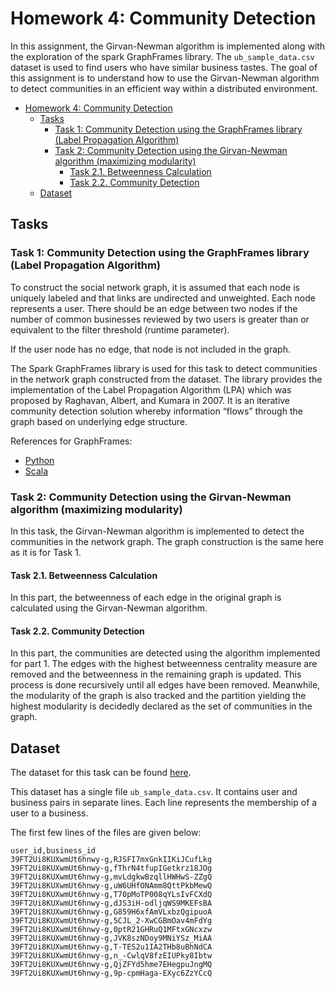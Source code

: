 # Homework 4: Community Detection

In this assignment, the Girvan-Newman algorithm is implemented along with the exploration of the spark GraphFrames
library. The ```ub_sample_data.csv``` dataset is used to find users who have similar business tastes.
The goal of this assignment is to understand how to use the Girvan-Newman algorithm to detect communities 
in an efficient  way within a distributed environment.

<!-- TOC -->
* [Homework 4: Community Detection](#homework-4-community-detection)
  * [Tasks](#tasks)
    * [Task 1: Community Detection using the GraphFrames library (Label Propagation Algorithm)](#task-1-community-detection-using-the-graphframes-library-label-propagation-algorithm)
    * [Task 2: Community Detection using the Girvan-Newman algorithm (maximizing modularity)](#task-2-community-detection-using-the-girvan-newman-algorithm-maximizing-modularity)
      * [Task 2.1. Betweenness Calculation](#task-21-betweenness-calculation)
      * [Task 2.2. Community Detection](#task-22-community-detection)
  * [Dataset](#dataset)
<!-- TOC -->

## Tasks

### Task 1: Community Detection using the GraphFrames library (Label Propagation Algorithm)

To construct the social network graph, it is assumed that each node is uniquely labeled and that links are
undirected and unweighted. Each node represents a user. There should be an edge between two nodes if the number of
common  businesses reviewed by two users is greater than or equivalent to the filter threshold (runtime parameter).

If the user node has no edge, that node is not included in the graph.

The Spark GraphFrames library is used for this task to detect communities in the network graph constructed from the
dataset. The library provides the implementation of the Label Propagation Algorithm
(LPA) which was proposed by Raghavan, Albert, and Kumara in 2007. It is an iterative community
detection solution whereby information “flows” through the graph based on underlying edge structure.

References for GraphFrames:
 - [Python](https://docs.databricks.com/spark/latest/graph-analysis/graphframes/user-guide-python.html)
 - [Scala](https://docs.databricks.com/spark/latest/graph-analysis/graphframes/user-guide-scala.html)


### Task 2: Community Detection using the Girvan-Newman algorithm (maximizing modularity)

In this task, the Girvan-Newman algorithm is implemented to detect the communities in the
network graph. The graph construction is the same here as it is for Task 1.

#### Task 2.1. Betweenness Calculation
In this part, the betweenness of each edge in the original graph is calculated using the Girvan-Newman algorithm.

#### Task 2.2. Community Detection
In this part, the communities are detected using the algorithm implemented for part 1.
The edges with the highest betweenness centrality measure are removed and the betweenness in the remaining graph is
updated. This process is done recursively until all edges have been removed. Meanwhile, the modularity of the graph is
also tracked and the partition yielding the highest modularity is decidedly declared as the set of communities in the
graph.


## Dataset

The dataset for this task can be found [here](https://drive.google.com/drive/folders/1wJso0NNgK9jv4fjfRTSepYl58s1LPZQs?usp=share_link).

This dataset has a single file ```ub_sample_data.csv```.
It contains user and business pairs in separate lines. Each line represents the membership of a user to a business.

The first few lines of the files are given below:
```
user_id,business_id
39FT2Ui8KUXwmUt6hnwy-g,RJSFI7mxGnkIIKiJCufLkg
39FT2Ui8KUXwmUt6hnwy-g,fThrN4tfupIGetkrz18JOg
39FT2Ui8KUXwmUt6hnwy-g,mvLdgkwBzqllHWHwS-ZZgQ
39FT2Ui8KUXwmUt6hnwy-g,uW6UHfONAmm8QttPkbMewQ
39FT2Ui8KUXwmUt6hnwy-g,T70pMoTP008qYLsIvFCXdQ
39FT2Ui8KUXwmUt6hnwy-g,dJS3iH-odljqWS9MKEFsBA
39FT2Ui8KUXwmUt6hnwy-g,G859H6xfAmVLxbzQgipuoA
39FT2Ui8KUXwmUt6hnwy-g,5CJL_2-XwCGBmOav4mFdYg
39FT2Ui8KUXwmUt6hnwy-g,0ptR21GHRuQ1MFtxGNcxzw
39FT2Ui8KUXwmUt6hnwy-g,JVK8szNDoy9MNiYSz_MiAA
39FT2Ui8KUXwmUt6hnwy-g,T-TES2u1IA2THb8uBhNdCA
39FT2Ui8KUXwmUt6hnwy-g,n_-CwlqV8fzEIUPky8Ibtw
39FT2Ui8KUXwmUt6hnwy-g,QjZFYd5hme7EHegpuJngMQ
39FT2Ui8KUXwmUt6hnwy-g,9p-cpmHaga-EXyc6ZzYCcQ
```
